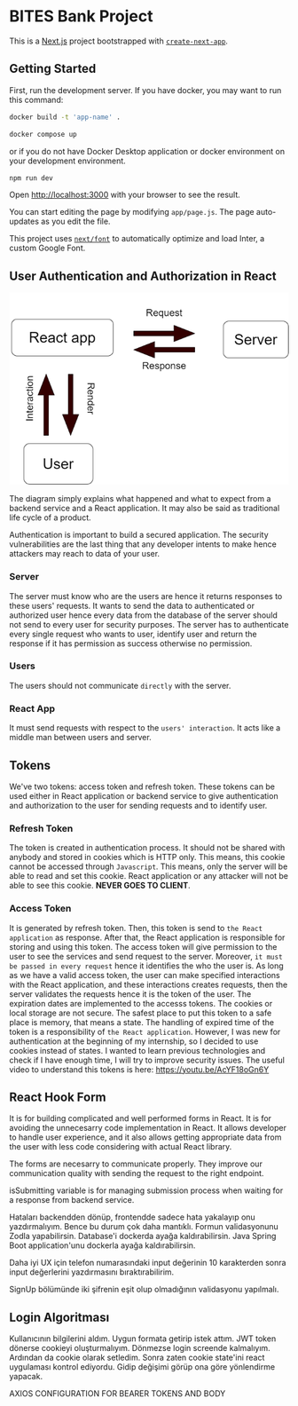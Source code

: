 # BITES Bank Project
This is a [Next.js](https://nextjs.org/) project bootstrapped with [`create-next-app`](https://github.com/vercel/next.js/tree/canary/packages/create-next-app).

## Getting Started

First, run the development server.
If you have docker, you may want to run this command:
```bash
docker build -t 'app-name' .
```

```bash
docker compose up
```



or if you do not have Docker Desktop application or docker environment on your development environment.

```bash
npm run dev
```

Open [http://localhost:3000](http://localhost:3000) with your browser to see the result.

You can start editing the page by modifying `app/page.js`. The page auto-updates as you edit the file.

This project uses [`next/font`](https://nextjs.org/docs/basic-features/font-optimization) to automatically optimize and load Inter, a custom Google Font.

## User Authentication and Authorization in React

![alt text](readme_images/react_auth_diagram.png)

The diagram simply explains what happened and what to expect from a backend service and a React application. It may also be said as traditional life cycle of a product.

Authentication is important to build a secured application. The security vulnerabilities are the last thing that any developer intents to make hence attackers may reach to data of your user. 

### Server
The server must know who are the users are hence it returns responses to these users' requests. It wants to send the data to authenticated or authorized user hence every data from the database of the server should not send to every user for security purposes.
The server has to authenticate every single request who wants to user, identify user and return the response if it has permission as success otherwise no permission.

### Users
The users should not communicate `directly` with the server.

### React App
It must send requests with respect to the `users' interaction`. It acts like a middle man between users and server.

## Tokens
We've two tokens: access token and refresh token. These tokens can be used either in React application or backend service to give authentication and authorization to the user for sending requests and to identify user.

### Refresh Token
The token is created in authentication process. It should not be shared with anybody and stored in cookies which is HTTP only. This means, this cookie cannot be accessed through `Javascript`. This means, only the server will be able to read and set this cookie. React application or any attacker will not be able to see this cookie. **NEVER GOES TO CLIENT**.

### Access Token
It is generated by refresh token. Then, this token is send to `the React application` as response. After that, the React application is responsible for storing and using this token. The access token will give permission to the user to see the services and send request to the server. Moreover, `it must be passed in every request` hence it identifies the who the user is. As long as we have a valid access token, the user can make specified interactions with the React application, and these interactions creates requests, then the server validates the requests hence it is the token of the user. The expiration dates are implemented to the accesss tokens. The cookies or local storage are not secure. The safest place to put this token to a safe place is memory, that means a state. The handling of expired time of the token is a responsibility of `the React application`. However, I was new for authentication at the beginning of my internship, so I decided to use cookies instead of states. I wanted to learn previous technologies and check if I have enough time, I will try to improve security issues.
The useful video to understand this tokens is here: https://youtu.be/AcYF18oGn6Y

## React Hook Form
It is for building complicated and well performed forms in React. It is for avoiding the unnecesarry code implementation in React. It allows developer to handle user experience, and it also allows getting appropriate data from the user with less code considering with actual React library.

The forms are necesarry to communicate properly. They improve our communication quality with sending the request to the right endpoint.

isSubmitting variable is for managing submission process when waiting for a response from backend service.


Hataları backendden dönüp, frontendde sadece hata yakalayıp onu yazdırmalıyım. Bence bu durum çok daha mantıklı.
Formun validasyonunu Zodla yapabilirsin.
Database'i dockerda ayağa kaldırabilirsin.
Java Spring Boot application'unu dockerla ayağa kaldırabilirsin.

Daha iyi UX için telefon numarasındaki input değerinin 10 karakterden sonra input değerlerini yazdırmasını bıraktırabilirim.

SignUp bölümünde iki şifrenin eşit olup olmadığının validasyonu yapılmalı.

## Login Algoritması
Kullanıcının bilgilerini aldım.
Uygun formata getirip istek attım.
JWT token dönerse cookieyi oluşturmalıyım.
Dönmezse login screende kalmalıyım.
Ardından da cookie olarak setledim.
Sonra zaten cookie state'ini react uygulaması kontrol ediyordu. Gidip değişimi görüp ona göre yönlendirme yapacak.


AXIOS CONFIGURATION FOR BEARER TOKENS AND BODY